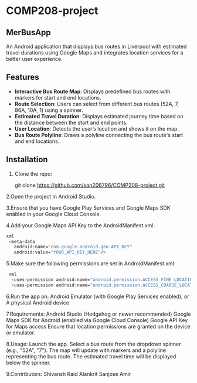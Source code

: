 # COMP208-project
## MerBusApp

An Android application that displays bus routes in Liverpool with estimated travel durations using Google Maps and integrates location services for a better user experience.

## Features

- **Interactive Bus Route Map**: Displays predefined bus routes with markers for start and end locations.
- **Route Selection**: Users can select from different bus routes (52A, 7, 86A, 10A, 1) using a spinner.
- **Estimated Travel Duration**: Displays estimated journey time based on the distance between the start and end points.
- **User Location**: Detects the user’s location and shows it on the map.
- **Bus Route Polyline**: Draws a polyline connecting the bus route's start and end locations.

## Installation

1. Clone the repo:

   git clone https://github.com/san206796/COMP208-project.git

2.Open the project in Android Studio.

3.Ensure that you have Google Play Services and Google Maps SDK enabled in your Google Cloud Console.

4.Add your Google Maps API Key to the AndroidManifest.xml:
 ```bash
 xml
  <meta-data
    android:name="com.google.android.geo.API_KEY"
    android:value="YOUR_API_KEY_HERE"/>
```

5.Make sure the following permissions are set in AndroidManifest.xml:
```bash
 xml
  <uses-permission android:name="android.permission.ACCESS_FINE_LOCATION"/>
  <uses-permission android:name="android.permission.ACCESS_COARSE_LOCATION"/>
```

6.Run the app on:
Android Emulator (with Google Play Services enabled), or A physical Android device

7.Requirements:
Android Studio (Hedgehog or newer recommended)
Google Maps SDK for Android (enabled via Google Cloud Console)
Google API Key for Maps access
Ensure that location permissions are granted on the device or emulator.

8.Usage:
Launch the app.
Select a bus route from the dropdown spinner (e.g., "52A", "7").
The map will update with markers and a polyline representing the bus route.
The estimated travel time will be displayed below the spinner.

9.Contributors:
Shivansh
Raid
Alankrit
Sanjose
Amir


